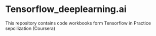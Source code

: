 # Tensorflow_deeplearning.ai

This repository contains code workbooks form Tensorflow in Practice sepcilization (Coursera)
